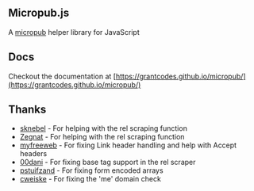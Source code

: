 ## Micropub.js

A [micropub](https://micropub.net/) helper library for JavaScript

## Docs

Checkout the documentation at [https://grantcodes.github.io/micropub/](https://grantcodes.github.io/micropub/)

## Thanks

- [sknebel](https://github.com/sknebel) - For helping with the rel scraping function
- [Zegnat](https://github.com/Zegnat) - For helping with the rel scraping function
- [myfreeweb](https://github.com/myfreeweb) - For fixing Link header handling and help with Accept headers
- [00dani](https://github.com/00dani) - For fixing base tag support in the rel scraper
- [pstuifzand](https://github.com/pstuifzand) - For fixing form encoded arrays
- [cweiske](https://github.com/cweiske) - For fixing the 'me' domain check
